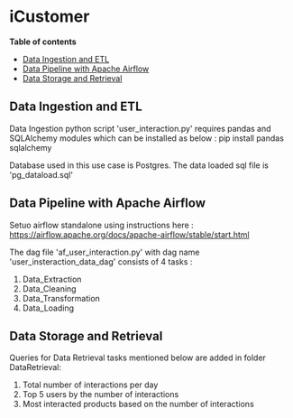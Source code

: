 # iCustomer

**Table of contents**

- [Data Ingestion and ETL](#data-ingestion-and-etl)
- [Data Pipeline with Apache Airflow](#data-pipeline-with-apache-airflow)
- [Data Storage and Retrieval](#data-storage-and-retrieval)



## Data Ingestion and ETL

Data Ingestion python script 'user_interaction.py' requires pandas and SQLAlchemy modules which can be installed as below : 
pip install pandas sqlalchemy

Database used in this use case is Postgres. The data loaded sql file is 'pg_dataload.sql'


## Data Pipeline with Apache Airflow

Setuo airflow standalone using instructions here : https://airflow.apache.org/docs/apache-airflow/stable/start.html

The dag file 'af_user_interaction.py' with dag name 'user_insteraction_data_dag' consists of 4 tasks :
1. Data_Extraction
2. Data_Cleaning
3. Data_Transformation
4. Data_Loading


## Data Storage and Retrieval

Queries for Data Retrieval tasks mentioned below are added in folder DataRetrieval:
1. Total number of interactions per day
2. Top 5 users by the number of interactions
3. Most interacted products based on the number of interactions


